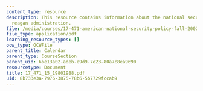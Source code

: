 ```yaml
---
content_type: resource
description: This resource contains information about the national security and the
  reagan administration.
file: /media/courses/17-471-american-national-security-policy-fall-2002/8b733e3a7976387578b65b7729fccab9_17_471_15_19801988.pdf
file_type: application/pdf
learning_resource_types: []
ocw_type: OCWFile
parent_title: Calendar
parent_type: CourseSection
parent_uid: 6be13a02-adeb-e9d9-7e23-80a7c8ea9690
resourcetype: Document
title: 17_471_15_19801988.pdf
uid: 8b733e3a-7976-3875-78b6-5b7729fccab9
---
```

